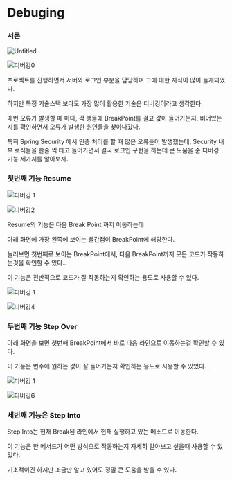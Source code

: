 # Debuging

### 서론

![Untitled](https://user-images.githubusercontent.com/70310271/195103904-23a6c536-ad34-4f61-aea6-adf81d629b21.png)

![디버깅0](https://user-images.githubusercontent.com/70310271/195103592-716515bb-ed86-49c0-b1d9-74169307150b.jpg)

프로젝트를 진행하면서 서버와 로그인 부분을 담당하며 그에 대한 지식이 많이 늘게되었다.

하지만 특정 기술스택 보다도 가장 많이 활용한 기술은 디버깅이라고 생각한다.

매번 오류가 발생할 때 마다, 각 행들에 BreakPoint를 걸고 값이 들어가는지, 비어있는지를 확인하면서 오류가 발생한 원인들을 찾아나갔다.

특히 Spring Security 에서 인증 처리를 할 때 많은 오류들이 발생했는데, Security 내부 로직들을 한줄 씩 타고 들어가면서 결국 로그인 구현을 하는데 큰 도움을 준 디버깅 기능 세가지를 알아보자.

### 첫번째 기능 Resume

![디버깅 1](https://user-images.githubusercontent.com/70310271/195103625-0a28c311-ad4a-4f47-94e4-ea91c7975906.jpg)

![디버깅2](https://user-images.githubusercontent.com/70310271/195103651-fe57afc5-1373-4692-add9-5b4371dedaa5.jpg)

Resume의 기능은 다음 Break Point 까지 이동하는데

아래 화면에 가장 왼쪽에 보이는 빨간점이 BreakPoint에 해당한다.

눌러보면 첫번째로 보이는 BreakPoint에서, 다음 BreakPoint까지 모든 코드가 작동하는것을 확인할 수 있다..

이 기능은 전반적으로 코드가 잘 작동하는지 확인하는 용도로 사용할 수 있다.

![디버깅 1](https://user-images.githubusercontent.com/70310271/195103670-ec8f1f33-93db-468b-a99b-ed0e712a2531.jpg)

![디버깅4](https://user-images.githubusercontent.com/70310271/195104252-8bf29abc-ff2b-4a7c-abf1-1196bcddba6f.png)

### 두번째 기능 Step Over

아래 화면을 보면 첫번째 BreakPoint에서 바로 다음 라인으로 이동하는걸 확인할 수 있다.

이 기능은 변수에 원하는 값이 잘 들어가는지 확인하는 용도로 사용할 수 있었다.

![디버깅 1](https://user-images.githubusercontent.com/70310271/195103732-71e0f9b3-cb1c-462d-bc9d-412d3be82163.jpg)

![디버깅6](https://user-images.githubusercontent.com/70310271/195104350-6c015b08-4e55-4dc9-8267-7452f15d10a5.png)

### 세번째 기능은 Step Into

Step Into는 현재 Break된 라인에서 현재 실행하고 있는 메소드로 이동한다.

이 기능은 한 메서드가 어떤 방식으로 작동하는지 자세히 알아보고 싶을때 사용할 수 있었다.

기초적이긴 하지만 조금만 알고 있어도 정말 큰 도움을 받을 수 있다.
